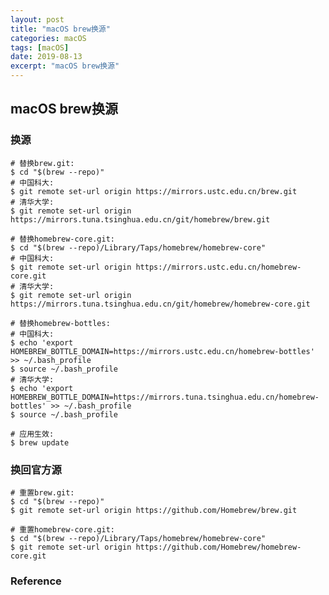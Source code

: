 ```yaml
---
layout: post
title: "macOS brew换源"
categories: macOS
tags: [macOS]
date: 2019-08-13
excerpt: "macOS brew换源"
---
```


## macOS brew换源

### 换源

    # 替换brew.git:
    $ cd "$(brew --repo)"
    # 中国科大:
    $ git remote set-url origin https://mirrors.ustc.edu.cn/brew.git
    # 清华大学:
    $ git remote set-url origin https://mirrors.tuna.tsinghua.edu.cn/git/homebrew/brew.git

    # 替换homebrew-core.git:
    $ cd "$(brew --repo)/Library/Taps/homebrew/homebrew-core"
    # 中国科大:
    $ git remote set-url origin https://mirrors.ustc.edu.cn/homebrew-core.git
    # 清华大学:
    $ git remote set-url origin https://mirrors.tuna.tsinghua.edu.cn/git/homebrew/homebrew-core.git

    # 替换homebrew-bottles:
    # 中国科大:
    $ echo 'export HOMEBREW_BOTTLE_DOMAIN=https://mirrors.ustc.edu.cn/homebrew-bottles' >> ~/.bash_profile
    $ source ~/.bash_profile
    # 清华大学:
    $ echo 'export HOMEBREW_BOTTLE_DOMAIN=https://mirrors.tuna.tsinghua.edu.cn/homebrew-bottles' >> ~/.bash_profile
    $ source ~/.bash_profile

    # 应用生效:
    $ brew update

### 换回官方源

    # 重置brew.git:
    $ cd "$(brew --repo)"
    $ git remote set-url origin https://github.com/Homebrew/brew.git

    # 重置homebrew-core.git:
    $ cd "$(brew --repo)/Library/Taps/homebrew/homebrew-core"
    $ git remote set-url origin https://github.com/Homebrew/homebrew-core.git


### Reference

